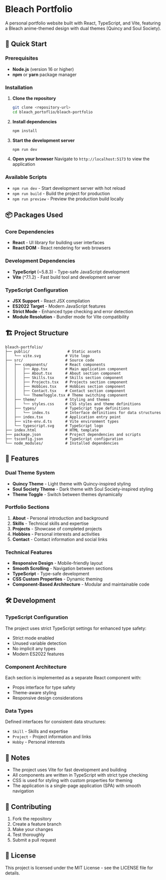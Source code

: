 # Bleach Portfolio

A personal portfolio website built with React, TypeScript, and Vite, featuring a Bleach anime-themed design with dual themes (Quincy and Soul Society).

## 🚀 Quick Start

### Prerequisites

- **Node.js** (version 16 or higher)
- **npm** or **yarn** package manager

### Installation

1. **Clone the repository**

   ```bash
   git clone <repository-url>
   cd bleach_portoflio/bleach-portfolio
   ```

2. **Install dependencies**

   ```bash
   npm install
   ```

3. **Start the development server**

   ```bash
   npm run dev
   ```

4. **Open your browser**
   Navigate to `http://localhost:5173` to view the application

### Available Scripts

- `npm run dev` - Start development server with hot reload
- `npm run build` - Build the project for production
- `npm run preview` - Preview the production build locally

## 📦 Packages Used

### Core Dependencies

- **React** - UI library for building user interfaces
- **React DOM** - React rendering for web browsers

### Development Dependencies

- **TypeScript** (~5.8.3) - Type-safe JavaScript development
- **Vite** (^7.1.2) - Fast build tool and development server

### TypeScript Configuration

- **JSX Support** - React JSX compilation
- **ES2022 Target** - Modern JavaScript features
- **Strict Mode** - Enhanced type checking and error detection
- **Module Resolution** - Bundler mode for Vite compatibility

## 🏗️ Project Structure

```
bleach-portfolio/
├── public/                 # Static assets
│   └── vite.svg           # Vite logo
├── src/                   # Source code
│   ├── components/        # React components
│   │   ├── App.tsx        # Main application component
│   │   ├── About.tsx      # About section component
│   │   ├── Skills.tsx     # Skills section component
│   │   ├── Projects.tsx   # Projects section component
│   │   ├── Hobbies.tsx    # Hobbies section component
│   │   ├── Contact.tsx    # Contact section component
│   │   └── ThemeToggle.tsx # Theme switching component
│   ├── theme/             # Styling and themes
│   │   └── styles.css     # CSS styles and theme definitions
│   ├── types/             # TypeScript type definitions
│   │   └── index.ts       # Interface definitions for data structures
│   ├── index.tsx          # Application entry point
│   ├── vite-env.d.ts      # Vite environment types
│   └── typescript.svg     # TypeScript logo
├── index.html             # HTML template
├── package.json           # Project dependencies and scripts
├── tsconfig.json          # TypeScript configuration
└── node_modules/          # Installed dependencies
```

## 🎨 Features

### Dual Theme System

- **Quincy Theme** - Light theme with Quincy-inspired styling
- **Soul Society Theme** - Dark theme with Soul Society-inspired styling
- **Theme Toggle** - Switch between themes dynamically

### Portfolio Sections

1. **About** - Personal introduction and background
2. **Skills** - Technical skills and expertise
3. **Projects** - Showcase of completed projects
4. **Hobbies** - Personal interests and activities
5. **Contact** - Contact information and social links

### Technical Features

- **Responsive Design** - Mobile-friendly layout
- **Smooth Scrolling** - Navigation between sections
- **TypeScript** - Type-safe development
- **CSS Custom Properties** - Dynamic theming
- **Component-Based Architecture** - Modular and maintainable code

## 🛠️ Development

### TypeScript Configuration

The project uses strict TypeScript settings for enhanced type safety:

- Strict mode enabled
- Unused variable detection
- No implicit any types
- Modern ES2022 features

### Component Architecture

Each section is implemented as a separate React component with:

- Props interface for type safety
- Theme-aware styling
- Responsive design considerations

### Data Types

Defined interfaces for consistent data structures:

- `Skill` - Skills and expertise
- `Project` - Project information and links
- `Hobby` - Personal interests

## 📝 Notes

- The project uses Vite for fast development and building
- All components are written in TypeScript with strict type checking
- CSS is used for styling with custom properties for theming
- The application is a single-page application (SPA) with smooth navigation

## 🤝 Contributing

1. Fork the repository
2. Create a feature branch
3. Make your changes
4. Test thoroughly
5. Submit a pull request

## 📄 License

This project is licensed under the MIT License - see the LICENSE file for details.
